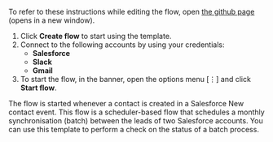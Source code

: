 To refer to these instructions while editing the flow, open [the github page](https://github.com/ot4i/app-connect-templates/tree/master/resources/markdown/Sync%20Salesforce%20leads%20between%20accounts%20and%20check%20and%20record%20state_instructions.md) (opens in a new window).

1. Click **Create flow** to start using the template.
2. Connect to the following accounts by using your credentials:
   - **Salesforce** 
   - **Slack**
   - **Gmail**
3. To start the flow, in the banner, open the options menu [⋮] and click **Start flow**.

The flow is started whenever a contact is created in a Salesforce New contact event.
This flow is a scheduler-based flow that schedules a monthly synchronisation (batch) between the leads of two Salesforce accounts. You can use this template to perform a check on the status of a batch process.
